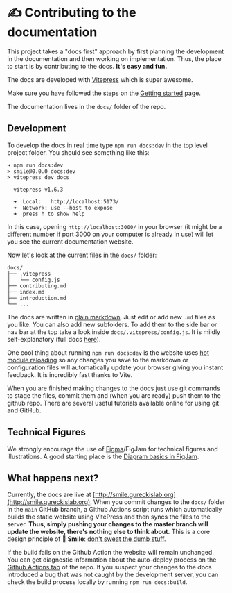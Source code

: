 # :writing_hand: Contributing to the documentation

This project takes a "docs first" approach by first planning the development in
the documentation and then working on implementation. Thus, the place to start
is by contributing to the docs. **It's easy and fun.**

The docs are developed with [Vitepress](https://vitepress.vuejs.org) which is
super awesome.

Make sure you have followed the steps on the [Getting started](/gettingstarted)
page.

The documentation lives in the `docs/` folder of the repo.

## Development

To develop the docs in real time type `npm run docs:dev` in the top level
project folder. You should see something like this:

```
➜ npm run docs:dev
> smile@0.0.0 docs:dev
> vitepress dev docs

  vitepress v1.6.3

  ➜  Local:   http://localhost:5173/
  ➜  Network: use --host to expose
  ➜  press h to show help
```

In this case, opening `http://localhost:3000/` in your browser (it might be a
different number if port 3000 on your computer is already in use) will let you
see the current documentation website.

Now let's look at the current files in the `docs/` folder:

```
docs/
├── .vitepress
│   └── config.js
├── contributing.md
├── index.md
├── introduction.md
└── ...

```

The docs are written in
[plain markdown](https://vitepress.vuejs.org/guide/markdown.html). Just edit or
add new `.md` files as you like. You can also add new subfolders. To add them to
the side bar or nav bar at the top take a look inside
`docs/.vitepress/config.js`. It is mildly self-explanatory (full docs
[here](https://vitepress.vuejs.org/config/introduction.html)).

One cool thing about running `npm run docs:dev` is the website uses
[hot module reloading](https://vitejs.dev/guide/features.html#hot-module-replacement)
so any changes you save to the markdown or configuration files will
automatically update your browser giving you instant feedback. It is incredibly
fast thanks to Vite.

When you are finished making changes to the docs just use git commands to stage
the files, commit them and (when you are ready) push them to the github repo.
There are several useful tutorials available online for using git and GitHub.

## Technical Figures

We strongly encourage the use of [Figma](https://www.figma.com)/FigJam for
technical figures and illustrations. A good starting place is the
[Diagram basics in FigJam](https://www.figma.com/file/0CutmCGEhR20glush9sKze/Untitled?node-id=0%3A1).

## What happens next?

Currently, the docs are live at
[http://smile.gureckislab.org](http://smile.gureckislab.org). When you commit
changes to the `docs/` folder in the `main` GitHub branch, a Github Actions
script runs which automatically builds the static website using VitePress and
then syncs the files to the server. **Thus, simply pushing your changes to the
master branch will update the website, there's nothing else to think about.**
This is a core design principle of **🫠 Smile**:
[don't sweat the dumb stuff](/research/principles.html#don-t-sweat-the-dumb-stuff).

If the build fails on the Github Action the website will remain unchanged. You
can get diagnostic information about the auto-deploy process on the
[Github Actions tab](https://github.com/NYUCCL/smile/actions) of the repo. If
you suspect your changes to the docs introduced a bug that was not caught by the
development server, you can check the build process locally by running
`npm run docs:build`.
